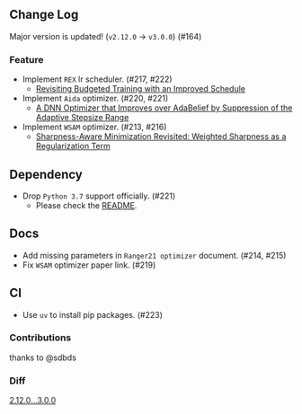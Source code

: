 ## Change Log

Major version is updated! (`v2.12.0` -> `v3.0.0`) (#164)

### Feature

* Implement `REX` lr scheduler. (#217, #222)
  * [Revisiting Budgeted Training with an Improved Schedule](https://arxiv.org/abs/2107.04197) 
* Implement `Aida` optimizer. (#220, #221)
  * [A DNN Optimizer that Improves over AdaBelief by Suppression of the Adaptive Stepsize Range](https://arxiv.org/abs/2203.13273)
* Implement `WSAM` optimizer. (#213, #216)
  * [Sharpness-Aware Minimization Revisited: Weighted Sharpness as a Regularization Term](https://arxiv.org/abs/2305.15817)

## Dependency

* Drop `Python 3.7` support officially. (#221)
  * Please check the [README](https://github.com/kozistr/pytorch_optimizer?tab=readme-ov-file#getting-started).

## Docs

* Add missing parameters in `Ranger21 optimizer` document. (#214, #215)
* Fix `WSAM` optimizer paper link. (#219)

## CI

* Use `uv` to install pip packages. (#223)

### Contributions

thanks to @sdbds

### Diff

[2.12.0...3.0.0](https://github.com/kozistr/pytorch_optimizer/compare/v2.12.0...v3.0.0)
